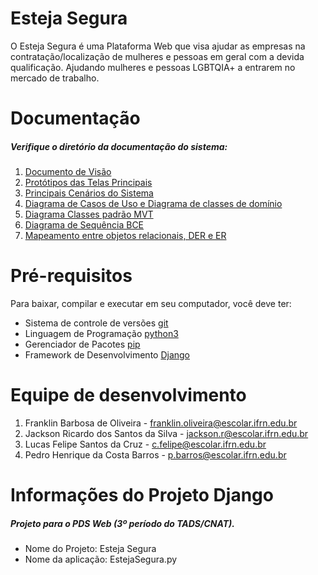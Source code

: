 # Esteja Segura 
O Esteja Segura é uma Plataforma Web que visa ajudar as empresas na contratação/localização de mulheres e pessoas em geral com a devida qualificação. Ajudando mulheres e pessoas LGBTQIA+ a entrarem no mercado de trabalho.

# Documentação 
##### Verifique o diretório da documentação do sistema: 

1. [Documento de Visão](https://github.com/tads-cnat/estejasegura22/blob/main/docs/Documentos%20de%20CDU's%20e%20documento%20de%20vis%C3%A3o/Documento%20de%20vis%C3%A3o-EstejaSegura.pdf)
2. [Protótipos das Telas Principais](https://github.com/tads-cnat/estejasegura22/tree/main/docs/Prot%C3%B3tipos%20das%20Principais%20Telas)
3. [Principais Cenários do Sistema](https://github.com/tads-cnat/estejasegura22/blob/main/docs/Documentos%20de%20CDU's%20e%20documento%20de%20vis%C3%A3o/Refinamento%20dos%20Cen%C3%A1rios_RF01_RF02_RF03.pdf)
4. [Diagrama de Casos de Uso e Diagrama de classes de domínio](https://github.com/tads-cnat/estejasegura22/tree/main/docs/Diagrama%20de%20Classes%20de%20Dom%C3%ADnio%20e%20Classes%20de%20Uso)
5. [Diagrama Classes padrão MVT](https://github.com/tads-cnat/estejasegura22/blob/main/docs/Diagrama%20Classes%20MVT/EstejaSegura_-_MVT.jpg) 
6. [Diagrama de Sequência BCE](https://github.com/tads-cnat/estejasegura22/tree/main/docs/Diagrama%20de%20Sequ%C3%AAncia%20BCE)
7. [Mapeamento entre objetos relacionais, DER e ER](https://github.com/tads-cnat/estejasegura22/tree/main/docs/Mapeamento%20entre%20objetos%20relacionais%2C%20DER%20e%20ER)

# Pré-requisitos
Para baixar, compilar e executar em seu computador, você deve ter:
* Sistema de controle de versões [git](https://www.git-scm.com/)
* Linguagem de Programação [python3](https://www.python.org/)
* Gerenciador de Pacotes [pip](https://pypi.org/project/pip/)
* Framework de Desenvolvimento [Django](https://www.djangoproject.com/)



# Equipe de desenvolvimento
1. Franklin Barbosa de Oliveira - franklin.oliveira@escolar.ifrn.edu.br
2. Jackson Ricardo dos Santos da Silva - jackson.r@escolar.ifrn.edu.br
3. Lucas Felipe Santos da Cruz - c.felipe@escolar.ifrn.edu.br
4. Pedro Henrique da Costa Barros - p.barros@escolar.ifrn.edu.br



# Informações do Projeto Django
##### Projeto para o PDS Web (3º período do TADS/CNAT).
* Nome do Projeto: Esteja Segura
* Nome da aplicação: EstejaSegura.py



